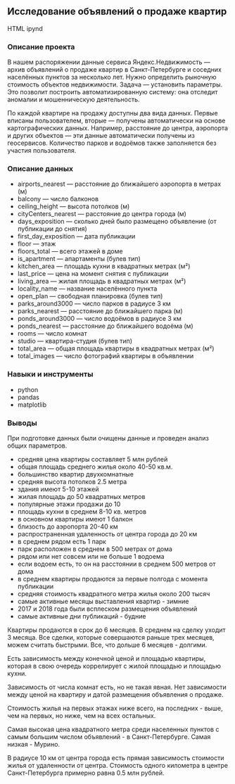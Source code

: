 ## Исследование объявлений о продаже квартир
HTML ipynd

### Описание проекта

В нашем распоряжении данные сервиса Яндекс.Недвижимость — архив объявлений о продаже квартир в Санкт-Петербурге и соседних населённых пунктов за несколько лет. Нужно определить рыночную стоимость объектов недвижимости. Задача — установить параметры. Это позволит построить автоматизированную систему: она отследит аномалии и мошенническую деятельность.

По каждой квартире на продажу доступны два вида данных. Первые вписаны пользователем, вторые — получены автоматически на основе картографических данных. Например, расстояние до центра, аэропорта и других объектов — эти данные автоматически получены из геосервисов. Количество парков и водоёмов также заполняется без участия пользователя.

### Описание данных

- airports_nearest — расстояние до ближайшего аэропорта в метрах (м)
- balcony — число балконов
- ceiling_height — высота потолков (м)
- cityCenters_nearest — расстояние до центра города (м)
- days_exposition — сколько дней было размещено объявление (от публикации до снятия)
- first_day_exposition — дата публикации
- floor — этаж
- floors_total — всего этажей в доме
- is_apartment — апартаменты (булев тип)
- kitchen_area — площадь кухни в квадратных метрах (м²)
- last_price — цена на момент снятия с публикации
- living_area — жилая площадь в квадратных метрах (м²)
- locality_name — название населённого пункта
- open_plan — свободная планировка (булев тип)
- parks_around3000 — число парков в радиусе 3 км
- parks_nearest — расстояние до ближайшего парка (м)
- ponds_around3000 — число водоёмов в радиусе 3 км
- ponds_nearest — расстояние до ближайшего водоёма (м)
- rooms — число комнат
- studio — квартира-студия (булев тип)
- total_area — общая площадь квартиры в квадратных метрах (м²)
- total_images — число фотографий квартиры в объявлении

### Навыки и инструменты
- python
- pandas
- matplotlib

### Выводы
При подготовке данных были очищены данные и проведен анализ общих параметров.

- средняя цена квартиры составляет 5 млн рублей
- общая площадь среднего жилья около 40-50 кв.м.
- большинство квартир двухкомнатные
- средняя высота потолков 2.5 метра
- здания имеют 5-10 этажей
- жилая площадь до 50 квадратных метров
- популярные этажи продажи до 10
- площадь кухни в среднем 8-10 кв. метров
- в основном квартиры имеют 1 балкон
- близость до аэропорта 20-40 км
- распространенная удаленность от центра города до 20 км
- в среднем рядом есть 1 парк
- парк расположен в среднем в 500 метрах от дома
- рядом или нет совсем или не больше 1 водоема
- если водоем есть, то он на расстоянии в среднем 500 метров от дома
- в среднем квартиры продаются за первые полгода с момента публикации
- средняя стоимость квадратного метра жилья около 200 тысяч
- самые активные месяцы выставления квартир - зимние
- 2017 и 2018 года были всплеском размещения объявлений
- самые активные дни публикаций - будние


Квартиры продаются в срок до 6 месяцев. В среднем на сделку уходит 3 месяца. Все сделки, которые совершаются раньше трех месяцев, можем считать быстрыми. Все, что дольше 6 месяцев - долгими.

Есть зависимость между конечной ценой и площадью квартиры, которая в свою очередь коррелирует с жилой площадью и площадью кухни.

Зависимость от числа комнат есть, но не такая явная. Нет зависимости между ценой на квартиру и датой размещения объявления о продаже.

Стоимость жилья на первых этажах ниже всего, на последних - выше, чем на первых, но ниже, чем на всех остальных.

Самая высокая цена квадратного метра среди населенных пунктов с самым большим числом объявлений - в Санкт-Петербурге. Самая низкая - Мурино.

В радиусе 10 км от центра города есть прямая зависимость стоимости жилья от удаленности от центра. Стоимость одного километра в центре Санкт-Петербурга примерно равна 0.5 млн рублей.
